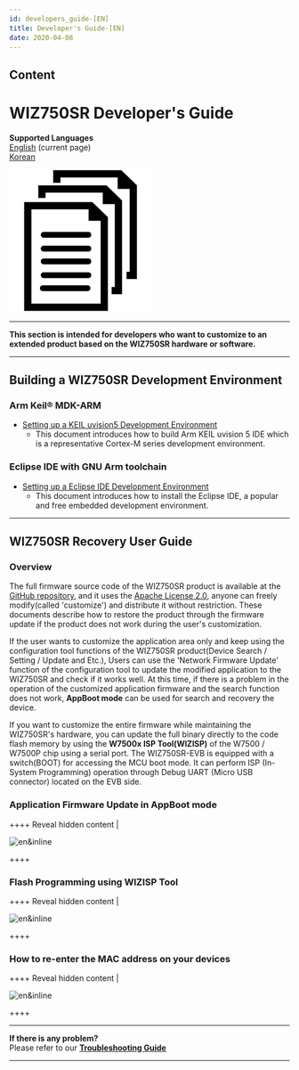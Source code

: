 ```yaml
---
id: developers_guide-[EN]
title: Developer's Guide-[EN]
date: 2020-04-08
---
```


## Content

# WIZ750SR Developer's Guide

**Supported Languages**  
[English](developers_guide-[EN]) (current page)  
[Korean](developers_guide-[KO])

![](/img/products/wiz750sr/docs_icon.png)

-----

**This section is intended for developers who want to customize to an extended product based on the WIZ750SR hardware or software.**

-----

## Building a WIZ750SR Development Environment

### Arm Keil® MDK-ARM

  - [Setting up a KEIL uvision5 Development Environment](mdk-arm)
      - This document introduces how to build Arm KEIL uvision 5 IDE which is a representative Cortex-M series development environment.

### Eclipse IDE with GNU Arm toolchain

  - [Setting up a Eclipse IDE Development Environment](/products/wiz750sr/developers/eclipse/en)
      - This document introduces how to install the Eclipse IDE, a popular and free embedded development environment.

-----

## WIZ750SR Recovery User Guide

### Overview

The full firmware source code of the WIZ750SR product is available at the [GitHub repository](https://github.com/Wiznet/WIZ750SR), and it uses the [Apache
License 2.0](https://github.com/Wiznet/WIZ750SR/blob/master/LICENSE), anyone can freely modify(called 'customize') and distribute it without restriction. These documents describe how to restore the product through the firmware update if the product does not work during the user's customization.

If the user wants to customize the application area only and keep using the configuration tool functions of the WIZ750SR product(Device Search / Setting / Update and Etc.), Users can use the 'Network Firmware Update' function of the configuration tool to update the modified application to the WIZ750SR and check if it works well. At this time, if there is a problem in the operation of the customized application firmware and the search function does not work, **AppBoot mode** can be used for search and recovery the device.

If you want to customize the entire firmware while maintaining the WIZ750SR's hardware, you can update the full binary directly to the code flash memory by using the **W7500x ISP Tool(WIZISP)** of the W7500 / W7500P chip using a serial port. The WIZ750SR-EVB is equipped with a switch(BOOT) for accessing the MCU boot mode. It can perform ISP (In-System Programming) operation through Debug UART (Micro USB connector) located on the EVB side.

### Application Firmware Update in AppBoot mode



\++++ Reveal hidden content |

![en\&inline](/page\>products/wiz750sr/developers/fwupdate-appboot/en&inline)

\++++

### Flash Programming using WIZISP Tool

\++++ Reveal hidden content |

![en\&inline](/page\>products/wiz750sr/developers/fwupdate-wizisp/en&inline)

\++++

### How to re-enter the MAC address on your devices

\++++ Reveal hidden content |

![en\&inline](/page\>products/wiz750sr/developers/restore-mac/en&inline)

\++++

-----

**If there is any problem?**  
Please refer to our **[Troubleshooting Guide](trouble_shooting-[EN])**

-----
